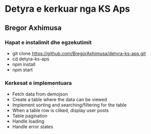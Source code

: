 # Detyra e kerkuar nga KS Aps
## Bregor Axhimusa

### Hapat e instalimit dhe egzekutimit
- git clone https://github.com/BregorAxhimusa/detyra-ks-aps.git
- cd detyra-ks-aps
- npm install
- npm start 

### Kerkesat e implementuara
- Fetch data from demojson
- Create a table where the data can be viewed
- Implement sorting and searching/filtering for the table
- When a table row is cliked, display user posts
- Table pagination
- Handle loading
- Handle error states
